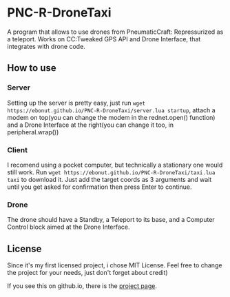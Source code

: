 # PNC-R-DroneTaxi
A program that allows to use drones from PneumaticCraft: Repressurized as a teleport. Works on CC:Tweaked GPS API and Drone Interface, that integrates with drone code.

## How to use
### Server
Setting up the server is pretty easy, just run ```wget https://ebonut.github.io/PNC-R-DroneTaxi/server.lua startup```, attach a modem on top(you can change the modem in the rednet.open() function) and a Drone Interface at the right(you can change it too, in peripheral.wrap())
### Client
I recomend using a pocket computer, but technically a stationary one would still work.
Run ```wget https://ebonut.github.io/PNC-R-DroneTaxi/taxi.lua taxi``` to download it. Just add the target coords as 3 arguments and wait until you get asked for confirmation then press Enter to continue.
### Drone
The drone should have a Standby, a Teleport to its base, and a Computer Control block aimed at the Drone Interface.

## License
Since it's my first licensed project, i chose MIT License. Feel free to change the project for your needs, just don't forget about credit)

If you see this on github.io, there is the [project page](https://github.com/Ebonut/PNC-R-DroneTaxi).
